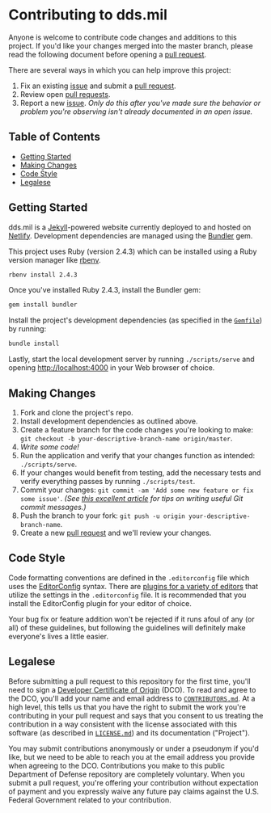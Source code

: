 # Contributing to dds.mil

Anyone is welcome to contribute code changes and additions to this project. If you'd like your changes merged into the master branch, please read the following document before opening a [pull request][pulls].

There are several ways in which you can help improve this project:

1. Fix an existing [issue][issues] and submit a [pull request][pulls].
1. Review open [pull requests][pulls].
1. Report a new [issue][issues]. _Only do this after you've made sure the behavior or problem you're observing isn't already documented in an open issue._

## Table of Contents

- [Getting Started](#getting-started)
- [Making Changes](#making-changes)
- [Code Style](#code-style)
- [Legalese](#legalese)

## Getting Started

dds.mil is a [Jekyll](https://jekyllrb.com)-powered website currently deployed to and hosted on [Netlify](https://www.netlify.com). Development dependencies are managed using the [Bundler](http://bundler.io) gem.

This project uses Ruby (version 2.4.3) which can be installed using a Ruby version manager like [rbenv](https://github.com/rbenv/rbenv).

```sh
rbenv install 2.4.3
```

Once you've installed Ruby 2.4.3, install the Bundler gem:

```sh
gem install bundler
```

Install the project's development dependencies (as specified in the [`Gemfile`][gemfile]) by running:

```sh
bundle install
```

Lastly, start the local development server by running `./scripts/serve` and opening [http://localhost:4000](http://localhost:4000) in your Web browser of choice.

## Making Changes

1. Fork and clone the project's repo.
1. Install development dependencies as outlined above.
1. Create a feature branch for the code changes you're looking to make: `git checkout -b your-descriptive-branch-name origin/master`.
1. _Write some code!_
1. Run the application and verify that your changes function as intended: `./scripts/serve`.
1. If your changes would benefit from testing, add the necessary tests and verify everything passes by running `./scripts/test`.
1. Commit your changes: `git commit -am 'Add some new feature or fix some issue'`. _(See [this excellent article](https://chris.beams.io/posts/git-commit) for tips on writing useful Git commit messages.)_
1. Push the branch to your fork: `git push -u origin your-descriptive-branch-name`.
1. Create a new [pull request][pulls] and we'll review your changes.

## Code Style

Code formatting conventions are defined in the `.editorconfig` file which uses the [EditorConfig](https://editorconfig.org) syntax. There are [plugins for a variety of editors](https://editorconfig.org/#download) that utilize the settings in the `.editorconfig` file. It is recommended that you install the EditorConfig plugin for your editor of choice.

Your bug fix or feature addition won't be rejected if it runs afoul of any (or all) of these guidelines, but following the guidelines will definitely make everyone's lives a little easier.

## Legalese

Before submitting a pull request to this repository for the first time, you'll need to sign a [Developer Certificate of Origin](https://developercertificate.org) (DCO). To read and agree to the DCO, you'll add your name and email address to [`CONTRIBUTORS.md`][contributors]. At a high level, this tells us that you have the right to submit the work you're contributing in your pull request and says that you consent to us treating the contribution in a way consistent with the license associated with this software (as described in [`LICENSE.md`][license]) and its documentation ("Project").

You may submit contributions anonymously or under a pseudonym if you'd like, but we need to be able to reach you at the email address you provide when agreeing to the DCO. Contributions you make to this public Department of Defense repository are completely voluntary. When you submit a pull request, you're offering your contribution without expectation of payment and you expressly waive any future pay claims against the U.S. Federal Government related to your contribution.

[contributors]: https://github.com/deptofdefense/dds.mil/blob/master/CONTRIBUTORS.md
[gemfile]: https://github.com/deptofdefense/dds.mil/blob/master/Gemfile
[issues]: https://github.com/deptofdefense/dds.mil/issues
[license]: https://github.com/deptofdefense/dds.mil/blob/master/LICENSE.md
[pulls]: https://github.com/deptofdefense/dds.mil/pulls
